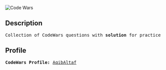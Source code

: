 ![Code Wars](https://user-images.githubusercontent.com/61707240/155887018-5f0a6315-2af0-469b-a9ea-edd9e6ead850.png)
## Description
<pre>Collection of CodeWars questions with <strong>solution</strong> for practice and improving your programming skills!</pre>
## Profile
<pre><Strong>CodeWars Profile:</strong> <a href ="https://www.codewars.com/users/aqibaltaf">AqibAltaf</a></pre>

